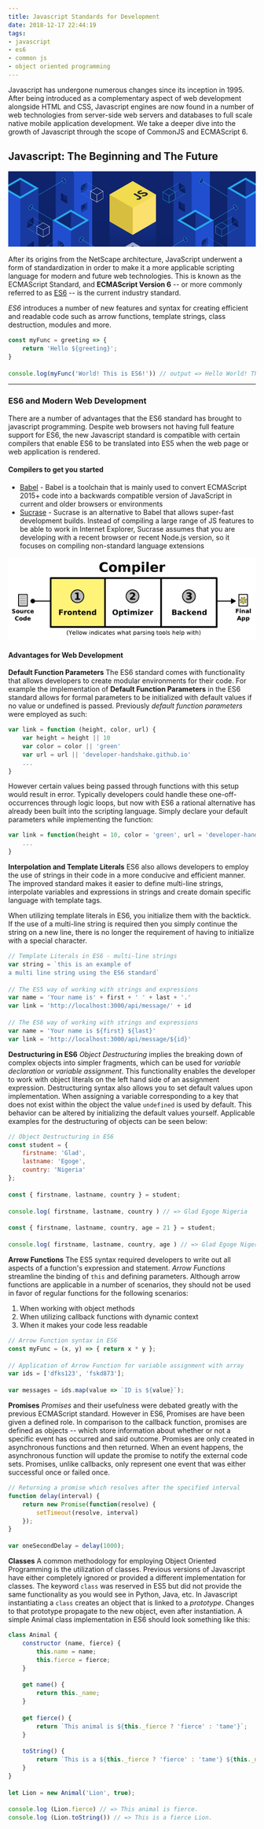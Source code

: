 ```yaml
---
title: Javascript Standards for Development
date: 2018-12-17 22:44:19
tags:
- javascript 
- es6 
- common js 
- object oriented programming
---
```

Javascript has undergone numerous changes since its inception in 1995. After being introduced as a complementary aspect of web development alongside HTML and CSS, Javascript engines are now found in a number of web technologies from server-side web servers and databases to full scale native mobile application development. We take a deeper dive into the growth of Javascript through the scope of CommonJS and ECMAScript 6. 

## Javascript: The Beginning and The Future 
![Diagram1](https://raw.githubusercontent.com/Developer-Handshake/Developer-Handshake.github.io/org-page/img-media/javascript.png)

After its origins from the NetScape architecture, JavaScript underwent a form of standardization in order to make it a more applicable scripting language for modern and future web technologies. This is known as the ECMAScript Standard, and **ECMAScript Version 6** -- or more commonly referred to as [ES6](http://es6-features.org/#Constants) -- is the current industry standard. 

_ES6_ introduces a number of new features and syntax for creating efficient and readable code such as arrow functions, template strings, class destruction, modules and more. 

```javascript 
const myFunc = greeting => {
    return 'Hello ${greeting}'; 
}

console.log(myFunc('World! This is ES6!')) // output => Hello World! This is ES6!
```
---
### ES6 and Modern Web Development 
There are a number of advantages that the ES6 standard has brought to javascript programming. Despite web browsers not having full feature support for ES6, the new Javascript standard is compatible with certain compilers that enable ES6 to be translated into ES5 when the web page or web application is rendered. 

#### Compilers to get you started
* [Babel](https://babeljs.io/) - Babel is a toolchain that is mainly used to convert ECMAScript 2015+ code into a backwards compatible version of JavaScript in current and older browsers or environments 
* [Sucrase](https://sucrase.io/) - Sucrase is an alternative to Babel that allows super-fast development builds. Instead of compiling a large range of JS features to be able to work in Internet Explorer, Sucrase assumes that you are developing with a recent browser or recent Node.js version, so it focuses on compiling non-standard language extensions 

![Diagram1](https://raw.githubusercontent.com/Developer-Handshake/Developer-Handshake.github.io/org-page/img-media/compiler.png)

#### Advantages for Web Development
**Default Function Parameters** 
The ES6 standard comes with functionality that allows developers to create modular environments for their code. For example the implementation of **Default Function Parameters** in the ES6 standard allows for formal parameters to be initialized with default values if no value or undefined is passed. Previously _default function parameters_ were employed as such: 

```javascript 
var link = function (height, color, url) {
    var height = height || 10
    var color = color || 'green'
    var url = url || 'developer-handshake.github.io'
    ...
} 
```

However certain values being passed through functions with this setup would result in error. Typically developers could handle these one-off-occurrences through logic loops, but now with ES6 a rational alternative has already been built into the scripting language. Simply declare your default parameters while implementing the function: 

```javascript 
var link = function(height = 10, color = 'green', url = 'developer-handshake.github.io') {
    ...
}
```

**Interpolation and Template Literals** 
ES6 also allows developers to employ the use of strings in their code in a more conducive and efficient manner. The improved standard makes it easier to define multi-line strings, interpolate variables and expressions in strings and create domain specific language with template tags. 

When utilizing template literals in ES6, you initialize them with the backtick. If the use of a multi-line string is required then you simply continue the string on a new line, there is no longer the requirement of having to initialize with a special character. 

```javascript 
// Template Literals in ES6 - multi-line strings 
var string = `this is an example of 
a multi line string using the ES6 standard` 

// The ES5 way of working with strings and expressions
var name = 'Your name is' + first + ' ' + last + '.'
var link = 'http://localhost:3000/api/message/' + id 

// The ES6 way of working with strings and expressions 
var name = 'Your name is ${first} ${last}' 
var link = 'http://localhost:3000/api/message/${id}' 
```

**Destructuring in ES6**
_Object Destructuring_ implies the breaking down of complex objects into simpler fragments, which can be used for _variable declaration_ or _variable assignment_. This functionality enables the developer to work with object literals on the left hand side of an assignment expression. Destructuring syntax also allows you to set default values upon implementation. When assigning a variable corresponding to a key that does not exist within the object the value `undefined` is used by default. This behavior can be altered by initializing the default values yourself. Applicable examples for the destructuring of objects can be seen below: 

```javascript 
// Object Destructuring in ES6
const student = {
    firstname: 'Glad',
    lastname: 'Egoge',
    country: 'Nigeria'
}; 

const { firstname, lastname, country } = student; 

console.log( firstname, lastname, country ) // => Glad Egoge Nigeria

const { firstname, lastname, country, age = 21 } = student; 

console.log( firstname, lastname, country, age ) // => Glad Egoge Nigeria 21 
```

**Arrow Functions** 
The ES5 syntax required developers to write out all aspects of a function's expression and statement. _Arrow Functions_ streamline the binding of `this` and defining parameters. Although arrow functions are applicable in a number of scenarios, they should not be used in favor of regular functions for the following scenarios: 
1. When working with object methods
2. When utilizing callback functions with dynamic context 
3. When it makes your code less readable 

```javascript 
// Arrow Function syntax in ES6 
const myFunc = (x, y) => { return x * y }; 

// Application of Arrow Function for variable assignment with array 
var ids = ['dfks123', 'fskd873']; 

var messages = ids.map(value => `ID is ${value}`); 
```

**Promises** 
_Promises_ and their usefulness were debated greatly with the previous ECMAScript standard. However in ES6, Promises are have been given a defined role. In comparison to the callback function, promises are defined as objects -- which store information about whether or not a specific event has occurred and said outcome. Promises are only created in asynchronous functions and then returned. When an event happens, the asynchronous function will update the promise to notify the external code sets. Promises, unlike callbacks, only represent one event that was either successful once or failed once. 

```javascript 
// Returning a promise which resolves after the specified interval  
function delay(interval) { 
    return new Promise(function(resolve) {
        setTimeout(resolve, interval)
    });
}

var oneSecondDelay = delay(1000); 
```

**Classes** 
A common methodology for employing Object Oriented Programming is the utilization of classes. Previous versions of Javascript have either completely ignored or provided a different implementation for classes. The keyword `class` was reserved in ES5 but did not provide the same functionality as you would see in Python, Java, etc. In Javascript instantiating a `class` creates an object that is linked to a _prototype_. Changes to that prototype propagate to the new object, even after instantiation. A simple Animal class implementation in ES6 should look something like this:

```javascript 
class Animal {
    constructor (name, fierce) {
        this.name = name; 
        this.fierce = fierce; 
    }

    get name() {
        return this._name; 
    }

    get fierce() {
        return `This animal is ${this._fierce ? 'fierce' : 'tame'}`; 
    }

    toString() {
        return `This is a ${this._fierce ? 'fierce' : 'tame'} ${this._name}`; 
    }
}

let Lion = new Animal('Lion', true);

console.log (Lion.fierce) // => This animal is fierce. 
console.log (Lion.toString()) // => This is a fierce Lion. 
```